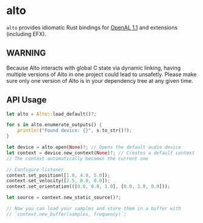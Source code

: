 # alto

`alto` provides idiomatic Rust bindings for [OpenAL 1.1](http://connect.creativelabs.com/openal/)
and extensions (including EFX).

## WARNING

Because Alto interacts with global C state via dynamic linking, having multiple versions of Alto in one project could lead to unsafetly.
Please make sure only one version of Alto is in your dependency tree at any given time.

## API Usage

```rust
let alto = Alto::load_default()?;

for s in alto.enumerate_outputs() {
    println!("Found device: {}", s.to_str()?);
}

let device = alto.open(None)?; // Opens the default audio device
let context = device.new_context(None)?; // Creates a default context
// The context automatically becomes the current one

// Configure listener
context.set_position([1.0, 4.0, 5.0]);
context.set_velocity([2.5, 0.0, 0.0]);
context.set_orientation(([0.0, 0.0, 1.0], [0.0, 1.0, 0.0]));

let source = context.new_static_source()?;

// Now you can load your samples and store them in a buffer with
// `context.new_buffer(samples, frequency)`;
```
